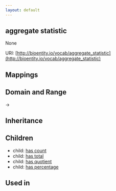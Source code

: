 ```yaml
---
layout: default
---
```


## aggregate statistic


None

URI: [http://bioentity.io/vocab/aggregate_statistic](http://bioentity.io/vocab/aggregate_statistic)
## Mappings


## Domain and Range

 -> 

## Inheritance


## Children

 *  child: [has count](has_count.html)
 *  child: [has total](has_total.html)
 *  child: [has quotient](has_quotient.html)
 *  child: [has percentage](has_percentage.html)

## Used in


